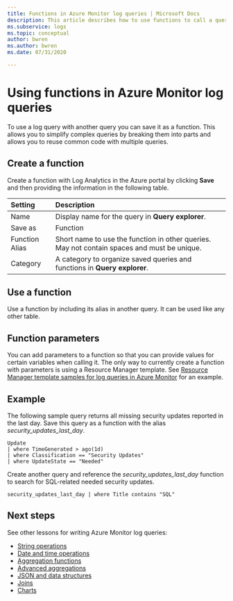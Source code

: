 ```yaml
---
title: Functions in Azure Monitor log queries | Microsoft Docs
description: This article describes how to use functions to call a query from another log query in Azure Monitor.
ms.subservice: logs
ms.topic: conceptual
author: bwren
ms.author: bwren
ms.date: 07/31/2020

---
```


# Using functions in Azure Monitor log queries

To use a log query with another query you can save it as a function. This allows you to simplify complex queries by breaking them into parts and allows you to reuse common code with multiple queries.

## Create a function

Create a function with Log Analytics in the Azure portal by clicking **Save** and then providing the information in the following table.

| Setting | Description |
|:---|:---|
| Name           | Display name for the query in **Query explorer**. |
| Save as        | Function |
| Function Alias | Short name to use the function in other queries. May not contain spaces and must be unique. |
| Category       | A category to organize saved queries and functions in **Query explorer**. |




## Use a function
Use a function by including its alias in another query. It can be used like any other table.

## Function parameters 
You can add parameters to a function so that you can provide values for certain variables when calling it. The only way to currently create a function with parameters is using a Resource Manager template. See [Resource Manager template samples for log queries in Azure Monitor](../samples/resource-manager-log-queries.md#parameterized-function) for an example.

## Example
The following sample query returns all missing security updates reported in the last day. Save this query as a function with the alias _security_updates_last_day_. 

```Kusto
Update
| where TimeGenerated > ago(1d) 
| where Classification == "Security Updates" 
| where UpdateState == "Needed"
```

Create another query and reference the _security_updates_last_day_ function to search for SQL-related needed security updates.

```Kusto
security_updates_last_day | where Title contains "SQL"
```

## Next steps
See other lessons for writing Azure Monitor log queries:

- [String operations](/azure/data-explorer/kusto/query/samples?&pivots=azuremonitor#string-operations)
- [Date and time operations](/azure/data-explorer/kusto/query/samples?&pivots=azuremonitor#date-and-time-operations)
- [Aggregation functions](/azure/data-explorer/kusto/query/samples?&pivots=azuremonitor#aggregations)
- [Advanced aggregations](../azure/data-explorer/write-queries#advanced-aggregations)
- [JSON and data structures](/azure/data-explorer/kusto/query/samples?&pivots=azuremonitor#json-and-data-structures)
- [Joins](/azure/data-explorer/kusto/query/samples?&pivots=azuremonitor#joins)
- [Charts](/azure/data-explorer/kusto/query/samples?&pivots=azuremonitor#charts)
